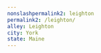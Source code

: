 ```yaml
---
﻿nonslashpermalink2: leighton
permalink2: /leighton/
alley: Leighton
city: York
state: Maine
---
```

